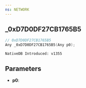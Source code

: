 ```yaml
---
ns: NETWORK
---
```

## _0xD7D0DF27CB1765B5

```c
// 0xD7D0DF27CB1765B5
Any _0xD7D0DF27CB1765B5(Any p0);
```

```
NativeDB Introduced: v1355
```

## Parameters
* **p0**:
